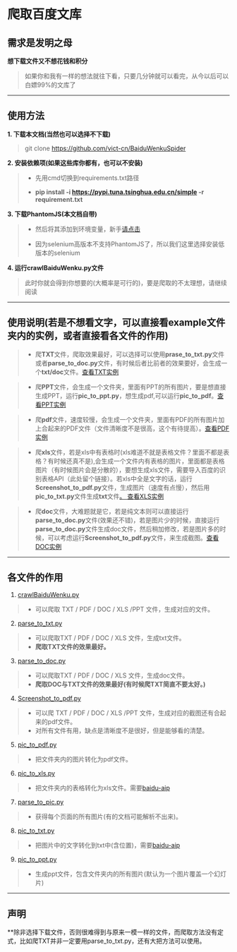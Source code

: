


# 爬取百度文库

## 需求是发明之母
**想下载文件又不想花钱和积分**

> 如果你和我有一样的想法就往下看，只要几分钟就可以看完，从今以后可以白嫖99%的文库了
***
## 使用方法

 **1. 下载本文档(当然也可以选择不下载)** 
 		

> git clone https://github.com/vict-cn/BaiduWenkuSpider

 **2. 安装依赖项(如果这些库你都有，也可以不安装)**
 

>  - 先用cmd切换到requirements.txt路径
>
> - **pip install -i https://pypi.tuna.tsinghua.edu.cn/simple -r requirement.txt**

 **3. 下载PhantomJS(本文档自带)**

> - 然后将其添加到环境变量，新手[请点击](https://github.com/vict-cn/crawlBaiduWenku/tree/master/example/PhantomJs)
>
> - 因为selenium高版本不支持PhantomJS了，所以我们这里选择安装低版本的selenium

 **4. 运行crawlBaiduWenku.py文件**
 

> 此时你就会得到你想要的(大概率是可行的)，要是爬取的不太理想，请继续阅读

***
## 使用说明(若是不想看文字，可以直接看example文件夹内的实例，或者直接看各文件的作用)

>  - 爬**TXT**文件，爬取效果最好，可以选择可以使用**prase_to_txt.py**文件或者**parse_to_doc.py**文件，有时候后者比前者的效果要好，会生成一个**txt/doc**文件。[查看TXT实例](https://github.com/vict-cn/crawlBaiduWenku/tree/master/example/TXT)

> - 爬**PPT**文件，会生成一个文件夹，里面有PPT的所有图片，要是想直接生成PPT，运行**pic_to_ppt.py**，想生成pdf,可以运行**pic_to_pdf**。[查看PPT实例](https://github.com/vict-cn/crawlBaiduWenku/tree/master/example/PPT)

> - 爬**pdf**文件，速度较慢，会生成一个文件夹，里面有PDF的所有图片加上合起来的PDF文件（文件清晰度不是很高，这个有待提高）。[查看PDF实例
](https://github.com/vict-cn/crawlBaiduWenku/tree/master/example/PDF)

>- 爬**xls**文件，若是xls中有表格时(xls难道不就是表格文件？里面不都是表格？有时候还真不是),会生成一个文件内有表格的图片，里面都是表格图片（有时候图片会是分散的），要想生成xls文件，需要导入百度的识别表格API（此处留个链接）。若xls中全是文字的话，运行**Screenshot_to_pdf.py**文件，生成图片（速度有点慢），然后用**pic_to_txt.py**文件生成**txt**文件[。
查看XLS实例](https://github.com/vict-cn/crawlBaiduWenku/tree/master/example/XLS)

 > - 爬**doc**文件，大难题就是它，若是纯文本则可以直接运行**parse_to_doc.py**文件(效果还不错)，若是图片少的时候，直接运行**parse_to_doc.py**文件生成doc文件，然后稍加修改，若是图片多的时候，可以考虑运行**Screenshot_to_pdf.py**文件，来生成截图。[查看DOC实例](https://github.com/vict-cn/crawlBaiduWenku/tree/master/example/DOC)
***
## 各文件的作用

 1. [crawlBaiduWenku.py](https://github.com/vict-cn/crawlBaiduWenku/blob/master/crawlBaiduWenku.py)
 	

> - 可以爬取 TXT / PDF / DOC / XLS /PPT 文件，生成对应的文件。

 2. [parse_to_txt.py](https://github.com/vict-cn/crawlBaiduWenku/blob/master/parse_to_txt.py)
 

> - 可以爬取TXT /  PDF / DOC / XLS  文件，生成txt文件。
> - **爬取TXT文件的效果最好。**

3. [parse_to_doc.py](https://github.com/vict-cn/crawlBaiduWenku/blob/master/parse_to_doc.py)

> - 可以爬取TXT /  PDF / DOC / XLS 文件，生成doc文件。
> - **爬取DOC与TXT文件的效果最好(有时候爬TXT简直不要太好。)**

4. [Screenshot_to_pdf.py](https://github.com/vict-cn/crawlBaiduWenku/blob/master/Screenshot_to_pdf.py)
> - 可以爬 TXT / PDF / DOC / XLS /PPT 文件，生成对应的截图还有合起来的pdf文件。
> - 对所有文件有用，缺点是清晰度不是很好，但是能够看的清楚。

5. [pic_to_pdf.py](https://github.com/vict-cn/crawlBaiduWenku/blob/master/pic_to_pdf.py)
> - 把文件夹内的图片转化为pdf文件。

6. [pic_to_xls.py](https://github.com/vict-cn/crawlBaiduWenku/blob/master/pic_to_xls.py)
> - 把文件夹内的表格转化为xls文件。需要[baidu-aip](https://github.com/vict-cn/crawlBaiduWenku/tree/master/example/baidu-aip)

7. [parse_to_pic.py](https://github.com/vict-cn/crawlBaiduWenku/blob/master/parse_to_pic.py)

>- 获得每个页面的所有图片(有的文档可能解析不出来)。
>
8. [pic_to_txt.py](https://github.com/vict-cn/crawlBaiduWenku/blob/master/pic_to_txt.py)
>- 把图片中的文字转化到txt中(含位置)，需要[baidu-aip](https://github.com/vict-cn/crawlBaiduWenku/tree/master/example/baidu-aip)

9. [pic_to_ppt.py](https://github.com/vict-cn/crawlBaiduWenku/blob/master/pic_to_ppt.py)

> - 生成ppt文件，包含文件夹内的所有图片(默认为一个图片覆盖一个幻灯片)

 
***
## 声明
**除非选择下载文件，否则很难得到与原来一模一样的文件，而爬取方法没有定式，比如爬TXT并非一定要用parse_to_txt.py，还有大把方法可以使用。

